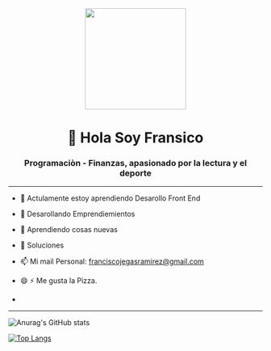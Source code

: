 
<div id="header" align="center">
    <img src="https://media.giphy.com/media/liRTgRfK9XljrH2EFt/giphy.gif" width="200">
    <h1 align="center"> 👋 Hola Soy Fransico</h1>
    <h3 align="center">Programaciòn - Finanzas,  apasionado por la lectura y el deporte</h3>

</div>


---

- 🔭 Actulamente estoy aprendiendo Desarollo Front End

- 🌱 Desarollando Emprendiemientos

- 🤔 Aprendiendo cosas nuevas

- 💬 Soluciones

- 📫 Mi mail Personal: franciscojegasramirez@gmail.com

- 😄 ⚡ Me gusta la Pizza.
-  
---


![Anurag's GitHub stats](https://github-readme-stats.vercel.app/api?username=anuraghazra&show_icons=true&theme=radical)

[![Top Langs](https://github-readme-stats.vercel.app/api/top-langs/?username=anuraghazra&hide_progress=true)](https://github.com/anuraghazra/github-readme-stats)



